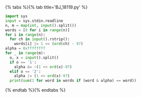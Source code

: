 {% tabs %}{% tab title='BJ_18119.py' %}

```py
import sys
input = sys.stdin.readline
n, m = map(int, input().split())
words = [0 for i in range(n)]
for i in range(n):
  for ch in input().rstrip():
    words[i] |= 1 << (ord(ch) - 97)
alpha = 0xffffffff
for _ in range(m):
  o, x = input().split()
  if o == '1':
    alpha &= ~(1 << ord(x)-97)
  elif o == '2':
    alpha |= (1 << ord(x)-97)
  print(sum(1 for word in words if (word & alpha) == word))
```

{% endtab %}{% endtabs %}
